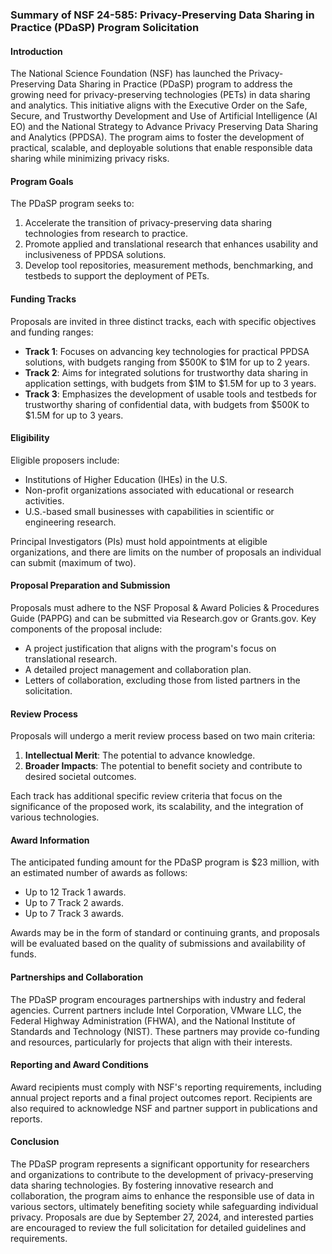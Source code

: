 ### Summary of NSF 24-585: Privacy-Preserving Data Sharing in Practice (PDaSP) Program Solicitation

#### Introduction
The National Science Foundation (NSF) has launched the Privacy-Preserving Data Sharing in Practice (PDaSP) program to address the growing need for privacy-preserving technologies (PETs) in data sharing and analytics. This initiative aligns with the Executive Order on the Safe, Secure, and Trustworthy Development and Use of Artificial Intelligence (AI EO) and the National Strategy to Advance Privacy Preserving Data Sharing and Analytics (PPDSA). The program aims to foster the development of practical, scalable, and deployable solutions that enable responsible data sharing while minimizing privacy risks.

#### Program Goals
The PDaSP program seeks to:
1. Accelerate the transition of privacy-preserving data sharing technologies from research to practice.
2. Promote applied and translational research that enhances usability and inclusiveness of PPDSA solutions.
3. Develop tool repositories, measurement methods, benchmarking, and testbeds to support the deployment of PETs.

#### Funding Tracks
Proposals are invited in three distinct tracks, each with specific objectives and funding ranges:
- **Track 1**: Focuses on advancing key technologies for practical PPDSA solutions, with budgets ranging from $500K to $1M for up to 2 years.
- **Track 2**: Aims for integrated solutions for trustworthy data sharing in application settings, with budgets from $1M to $1.5M for up to 3 years.
- **Track 3**: Emphasizes the development of usable tools and testbeds for trustworthy sharing of confidential data, with budgets from $500K to $1.5M for up to 3 years.

#### Eligibility
Eligible proposers include:
- Institutions of Higher Education (IHEs) in the U.S.
- Non-profit organizations associated with educational or research activities.
- U.S.-based small businesses with capabilities in scientific or engineering research.

Principal Investigators (PIs) must hold appointments at eligible organizations, and there are limits on the number of proposals an individual can submit (maximum of two).

#### Proposal Preparation and Submission
Proposals must adhere to the NSF Proposal & Award Policies & Procedures Guide (PAPPG) and can be submitted via Research.gov or Grants.gov. Key components of the proposal include:
- A project justification that aligns with the program's focus on translational research.
- A detailed project management and collaboration plan.
- Letters of collaboration, excluding those from listed partners in the solicitation.

#### Review Process
Proposals will undergo a merit review process based on two main criteria:
1. **Intellectual Merit**: The potential to advance knowledge.
2. **Broader Impacts**: The potential to benefit society and contribute to desired societal outcomes.

Each track has additional specific review criteria that focus on the significance of the proposed work, its scalability, and the integration of various technologies.

#### Award Information
The anticipated funding amount for the PDaSP program is $23 million, with an estimated number of awards as follows:
- Up to 12 Track 1 awards.
- Up to 7 Track 2 awards.
- Up to 7 Track 3 awards.

Awards may be in the form of standard or continuing grants, and proposals will be evaluated based on the quality of submissions and availability of funds.

#### Partnerships and Collaboration
The PDaSP program encourages partnerships with industry and federal agencies. Current partners include Intel Corporation, VMware LLC, the Federal Highway Administration (FHWA), and the National Institute of Standards and Technology (NIST). These partners may provide co-funding and resources, particularly for projects that align with their interests.

#### Reporting and Award Conditions
Award recipients must comply with NSF's reporting requirements, including annual project reports and a final project outcomes report. Recipients are also required to acknowledge NSF and partner support in publications and reports.

#### Conclusion
The PDaSP program represents a significant opportunity for researchers and organizations to contribute to the development of privacy-preserving data sharing technologies. By fostering innovative research and collaboration, the program aims to enhance the responsible use of data in various sectors, ultimately benefiting society while safeguarding individual privacy. Proposals are due by September 27, 2024, and interested parties are encouraged to review the full solicitation for detailed guidelines and requirements.